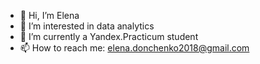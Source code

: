 - 👋 Hi, I’m Elena
- 👀 I’m interested in data analytics
- 🌱 I’m currently a Yandex.Practicum student
- 📫 How to reach me: elena.donchenko2018@gmail.com

<!---
eledon/eledon is a ✨ special ✨ repository because its `README.md` (this file) appears on your GitHub profile.
You can click the Preview link to take a look at your changes.
--->
